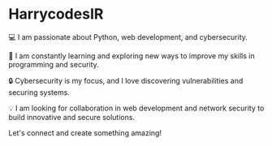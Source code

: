 # HarrycodesIR

💻 I am passionate about Python, web development, and cybersecurity.

🚀 I am constantly learning and exploring new ways to improve my skills in programming and security.

🔒 Cybersecurity is my focus, and I love discovering vulnerabilities and securing systems.

💡 I am looking for collaboration in web development and network security to build innovative and secure solutions.

Let's connect and create something amazing!
